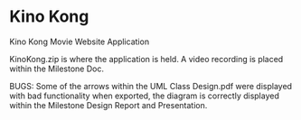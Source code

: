 # Kino Kong
Kino Kong Movie Website Application

KinoKong.zip is where the application is held.
A video recording is placed within the Milestone Doc.

BUGS:
Some of the arrows within the UML Class Design.pdf were displayed with bad functionality when exported, the diagram is correctly displayed within the Milestone Design Report and Presentation.
